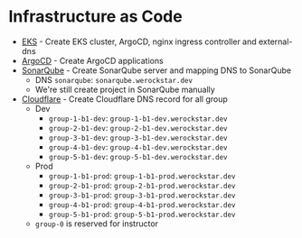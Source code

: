 # Infrastructure as Code
- [EKS](eks/README.md) - Create EKS cluster, ArgoCD, nginx ingress controller and external-dns
- [ArgoCD](argocd-app/README.md) - Create ArgoCD applications
- [SonarQube](sonarqube/README.md) - Create SonarQube server and mapping DNS to SonarQube
  - DNS `sonarqube`: `sonarqube.werockstar.dev`
  - We're still create project in SonarQube manually
- [Cloudflare](cloudflare/README.md) - Create Cloudflare DNS record for all group
  - Dev
    - `group-1-b1-dev`: `group-1-b1-dev.werockstar.dev`
    - `group-2-b1-dev`: `group-2-b1-dev.werockstar.dev`
    - `group-3-b1-dev`: `group-3-b1-dev.werockstar.dev`
    - `group-4-b1-dev`: `group-4-b1-dev.werockstar.dev`
    - `group-5-b1-dev`: `group-5-b1-dev.werockstar.dev`
  - Prod
    - `group-1-b1-prod`: `group-1-b1-prod.werockstar.dev`
    - `group-2-b1-prod`: `group-2-b1-prod.werockstar.dev`
    - `group-3-b1-prod`: `group-3-b1-prod.werockstar.dev`
    - `group-4-b1-prod`: `group-4-b1-prod.werockstar.dev`
    - `group-5-b1-prod`: `group-5-b1-prod.werockstar.dev`
  - `group-0` is reserved for instructor
